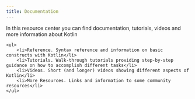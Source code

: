 ```yaml
---
title: Documentation
---
```


<div class="page-content">
    <p>In this resource center you can find documentation, tutorials, videos and more information about Kotlin</p>

    <ul>
        <li>Reference. Syntax reference and information on basic constructs with Kotlin</li>
        <li>Tutorials. Walk-through tutorials providing step-by-step guidance on how to accomplish different tasks</li>
        <li>Videos. Short (and longer) videos showing different aspects of Kotlin</li>
        <li>More Resources. Links and information to some community resources</li>
    </ul>
</div>